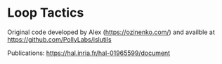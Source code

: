 # Loop Tactics

Original code developed by Alex (https://ozinenko.com/) and availble at https://github.com/PollyLabs/islutils

Publications: https://hal.inria.fr/hal-01965599/document 
